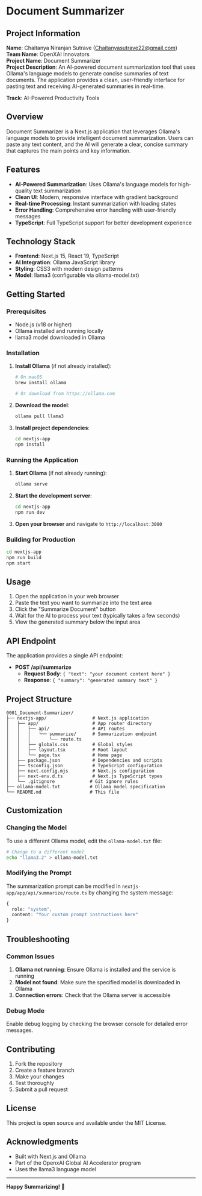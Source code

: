 # Document Summarizer

## Project Information

**Name**: Chaitanya Niranjan Sutrave (Chaitanyasutrave22@gmail.com)  
**Team Name**: OpenXAI Innovators  
**Project Name**: Document Summarizer  
**Project Description**: An AI-powered document summarization tool that uses Ollama's language models to generate concise summaries of text documents. The application provides a clean, user-friendly interface for pasting text and receiving AI-generated summaries in real-time.

**Track**: AI-Powered Productivity Tools

## Overview

Document Summarizer is a Next.js application that leverages Ollama's language models to provide intelligent document summarization. Users can paste any text content, and the AI will generate a clear, concise summary that captures the main points and key information.

## Features

- **AI-Powered Summarization**: Uses Ollama's language models for high-quality text summarization
- **Clean UI**: Modern, responsive interface with gradient background
- **Real-time Processing**: Instant summarization with loading states
- **Error Handling**: Comprehensive error handling with user-friendly messages
- **TypeScript**: Full TypeScript support for better development experience

## Technology Stack

- **Frontend**: Next.js 15, React 19, TypeScript
- **AI Integration**: Ollama JavaScript library
- **Styling**: CSS3 with modern design patterns
- **Model**: llama3 (configurable via ollama-model.txt)

## Getting Started

### Prerequisites

- Node.js (v18 or higher)
- Ollama installed and running locally
- llama3 model downloaded in Ollama

### Installation

1. **Install Ollama** (if not already installed):
   ```bash
   # On macOS
   brew install ollama
   
   # Or download from https://ollama.com
   ```

2. **Download the model**:
   ```bash
   ollama pull llama3
   ```

3. **Install project dependencies**:
   ```bash
   cd nextjs-app
   npm install
   ```

### Running the Application

1. **Start Ollama** (if not already running):
   ```bash
   ollama serve
   ```

2. **Start the development server**:
   ```bash
   cd nextjs-app
   npm run dev
   ```

3. **Open your browser** and navigate to `http://localhost:3000`

### Building for Production

```bash
cd nextjs-app
npm run build
npm start
```

## Usage

1. Open the application in your web browser
2. Paste the text you want to summarize into the text area
3. Click the "Summarize Document" button
4. Wait for the AI to process your text (typically takes a few seconds)
5. View the generated summary below the input area

## API Endpoint

The application provides a single API endpoint:

- **POST /api/summarize**
  - **Request Body**: `{ "text": "your document content here" }`
  - **Response**: `{ "summary": "generated summary text" }`

## Project Structure

```
0001_Document-Summarizer/
├── nextjs-app/                 # Next.js application
│   ├── app/                    # App router directory
│   │   ├── api/                # API routes
│   │   │   └── summarize/      # Summarization endpoint
│   │   │       └── route.ts
│   │   ├── globals.css         # Global styles
│   │   ├── layout.tsx          # Root layout
│   │   └── page.tsx            # Home page
│   ├── package.json            # Dependencies and scripts
│   ├── tsconfig.json           # TypeScript configuration
│   ├── next.config.mjs         # Next.js configuration
│   ├── next-env.d.ts           # Next.js TypeScript types
│   └── .gitignore             # Git ignore rules
├── ollama-model.txt           # Ollama model specification
└── README.md                  # This file
```

## Customization

### Changing the Model

To use a different Ollama model, edit the `ollama-model.txt` file:

```bash
# Change to a different model
echo "llama3.2" > ollama-model.txt
```

### Modifying the Prompt

The summarization prompt can be modified in `nextjs-app/app/api/summarize/route.ts` by changing the system message:

```typescript
{
  role: "system", 
  content: "Your custom prompt instructions here"
}
```

## Troubleshooting

### Common Issues

1. **Ollama not running**: Ensure Ollama is installed and the service is running
2. **Model not found**: Make sure the specified model is downloaded in Ollama
3. **Connection errors**: Check that the Ollama server is accessible

### Debug Mode

Enable debug logging by checking the browser console for detailed error messages.

## Contributing

1. Fork the repository
2. Create a feature branch
3. Make your changes
4. Test thoroughly
5. Submit a pull request

## License

This project is open source and available under the MIT License.

## Acknowledgments

- Built with Next.js and Ollama
- Part of the OpenxAI Global AI Accelerator program
- Uses the llama3 language model

---

**Happy Summarizing! 🚀**
